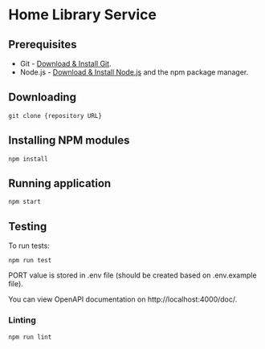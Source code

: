 # Home Library Service

## Prerequisites

- Git - [Download & Install Git](https://git-scm.com/downloads).
- Node.js - [Download & Install Node.js](https://nodejs.org/en/download/) and the npm package manager.

## Downloading

```
git clone {repository URL}
```

## Installing NPM modules

```
npm install
```

## Running application

```
npm start
```

## Testing

To run tests:

```
npm run test
```

PORT value is stored in .env file (should be created based on .env.example file).

You can view OpenAPI documentation on http://localhost:4000/doc/.

### Linting

```
npm run lint
```
